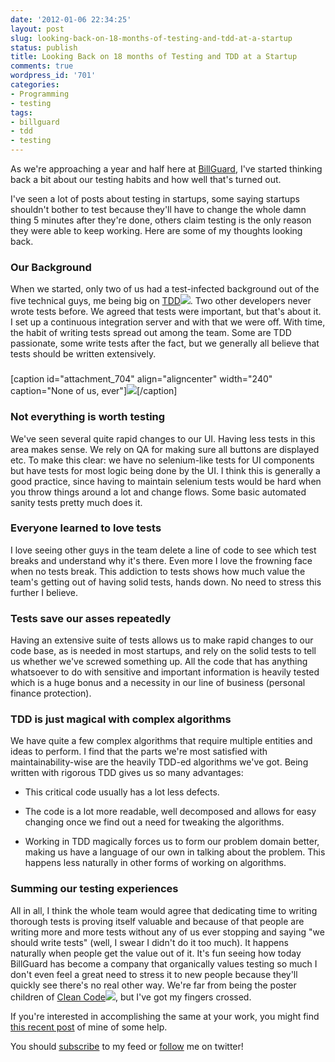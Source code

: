 ```yaml
---
date: '2012-01-06 22:34:25'
layout: post
slug: looking-back-on-18-months-of-testing-and-tdd-at-a-startup
status: publish
title: Looking Back on 18 months of Testing and TDD at a Startup
comments: true
wordpress_id: '701'
categories:
- Programming
- testing
tags:
- billguard
- tdd
- testing
---
```


As we're approaching a year and half here at [BillGuard](https://www.billguard.com), I've started thinking back a bit about our testing habits and how well that's turned out.

I've seen a lot of posts about testing in startups, some saying startups shouldn't bother to test because they'll have to change the whole damn thing 5 minutes after they're done, others claim testing is the only reason they were able to keep working. Here are some of my thoughts looking back.


### Our Background


When we started, only two of us had a test-infected background out of the five technical guys, me being big on [TDD](http://www.amazon.com/gp/product/0321146530/ref=as_li_ss_tl?ie=UTF8&tag=thcodu02-20&linkCode=as2&camp=1789&creative=390957&creativeASIN=0321146530)![](http://www.assoc-amazon.com/e/ir?t=thcodu02-20&l=as2&o=1&a=0321146530). Two other developers never wrote tests before. We agreed that tests were important, but that's about it. I set up a continuous integration server and with that we were off. With time, the habit of writing tests spread out among the team. Some are TDD passionate, some write tests after the fact, but we generally all believe that tests should be written extensively.


### 


[caption id="attachment_704" align="aligncenter" width="240" caption="None of us, ever"][![](http://www.codelord.net/wp-content/uploads/2012/01/test_in_prod-240x300.png)](http://www.codelord.net/wp-content/uploads/2012/01/test_in_prod.png)[/caption]


### Not everything is worth testing


We've seen several quite rapid changes to our UI. Having less tests in this area makes sense. We rely on QA for making sure all buttons are displayed etc. To make this clear: we have no selenium-like tests for UI components but have tests for most logic being done by the UI. I think this is generally a good practice, since having to maintain selenium tests would be hard when you throw things around a lot and change flows. Some basic automated sanity tests pretty much does it.


### Everyone learned to love tests


I love seeing other guys in the team delete a line of code to see which test breaks and understand why it's there. Even more I love the frowning face when no tests break. This addiction to tests shows how much value the team's getting out of having solid tests, hands down. No need to stress this further I believe.


### Tests save our asses repeatedly


Having an extensive suite of tests allows us to make rapid changes to our code base, as is needed in most startups, and rely on the solid tests to tell us whether we've screwed something up. All the code that has anything whatsoever to do with sensitive and important information is heavily tested which is a huge bonus and a necessity in our line of business (personal finance protection).


### TDD is just magical with complex algorithms


We have quite a few complex algorithms that require multiple entities and ideas to perform. I find that the parts we're most satisfied with maintainability-wise are the heavily TDD-ed algorithms we've got. Being written with rigorous TDD gives us so many advantages:



	
  * This critical code usually has a lot less defects.

	
  * The code is a lot more readable, well decomposed and allows for easy changing once we find out a need for tweaking the algorithms.

	
  * Working in TDD magically forces us to form our problem domain better, making us have a language of our own in talking about the problem. This happens less naturally in other forms of working on algorithms.




### Summing our testing experiences


All in all, I think the whole team would agree that dedicating time to writing thorough tests is proving itself valuable and because of that people are writing more and more tests without any of us ever stopping and saying "we should write tests" (well, I swear I didn't do it too much). It happens naturally when people get the value out of it. It's fun seeing how today BillGuard has become a company that organically values testing so much I don't even feel a great need to stress it to new people because they'll quickly see there's no real other way. We're far from being the poster children of [Clean Code](http://www.amazon.com/gp/product/0132350882/ref=as_li_ss_tl?ie=UTF8&tag=thcodu02-20&linkCode=as2&camp=1789&creative=390957&creativeASIN=0132350882)![](http://www.assoc-amazon.com/e/ir?t=thcodu02-20&l=as2&o=1&a=0132350882), but I've got my fingers crossed.

If you're interested in accomplishing the same at your work, you might find [this recent post](http://www.codelord.net/2011/11/28/stop-bitching-write-those-damn-tests/) of mine of some help.

You should [subscribe](http://feeds.feedburner.com/TheCodeDump) to my feed or [follow](http://twitter.com/avivby) me on twitter!
